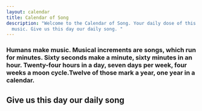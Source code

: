 ```yaml
---
layout: calendar
title: Calendar of Song
description: "Welcome to the Calendar of Song. Your daily dose of this day in
  music. Give us this day our daily song. "
---
```

### **Humans make music. Musical increments are songs, which run for minutes. Sixty seconds make a minute, sixty minutes in an hour. Twenty-four hours in a day, seven days per week, four weeks a moon cycle.Twelve of those mark a year, one year in a calendar.**

## **Give us this day our daily song**
